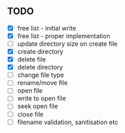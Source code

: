## TODO

  - [x] free list - initial write
  - [x] free list - proper implementation
  - [ ] update directory size on create file
  - [x] create directory
  - [x] delete file
  - [x] delete directory
  - [ ] change file type
  - [ ] rename/move file
  - [ ] open file
  - [ ] write to open file
  - [ ] seek open file
  - [ ] close file
  - [ ] filename validation, sanitisation etc